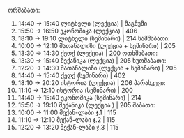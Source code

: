 ორშაბათი:
1. 14:40 -> 15:40 ლიტხელი (ლექცია) | მაგნუმი
2. 15:50 -> 16:50 ეკონომიკა (ლექცია) | 406
3. 18:10 -> 19:10 ლიტხელი (სემინარი) | 214
სამშაბათი:
1. 10:00 -> 12:10 მათანალიზი (ლექცია + სემინარი) | 205
2. 13:30 -> 14:30 ქედქ (ლექცია) | 200
ოთხშაბათი:
1. 13:30 -> 15:40 მექანიკა (ლექცია) | 205
ხუთშაბათი:
1. 12:20 -> 14:30 მათანალიზი (ლექცია + სემინარი) | 205
2. 14:40 -> 15:40 ქედქ (სემინარი) | 402
3. 18:10 -> 20:20 ისტორია (ლექცია) | 206
პარასკევი:
1. 11:10 -> 12:10 ისტორია (სემინარი) | 200
2. 14:40 -> 15:40 ეკონომიკა (სემინარი) | 214
3. 15:50 -> 19:10 მექანიკა (ლექცია ) | 205
შაბათი:
1. 10:00 -> 11:00 მექან-ლაბი ჯ.1 | 115
2. 11:10 -> 12:10 მექან-ლაბი ჯ.2 | 115
3. 12:20 -> 13:20 მექან-ლაბი ჯ.3 | 115